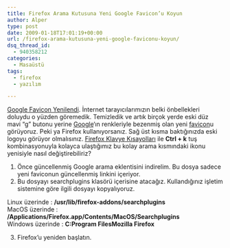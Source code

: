 ```yaml
---
title: Firefox Arama Kutusuna Yeni Google Favicon’u Koyun
author: Alper
type: post
date: 2009-01-18T17:01:19+00:00
url: /firefox-arama-kutusuna-yeni-google-faviconu-koyun/
dsq_thread_id:
  - 940358212
categories:
  - Masaüstü
tags:
  - firefox
  - yazılım

---
```

[Google Favicon Yenilendi][1]. İnternet tarayıcılarımızın belki önbellekleri doluydu o yüzden göremedik. Temizledik ve artık birçok yerde eski düz mavi &#8220;g&#8221; butonu yerine [Google][2]&#8216;ın renkleriyle bezenmiş olan yeni [favicon][3]u görüyoruz. Peki ya Firefox kullanıyorsanız. Sağ üst kısma baktığınızda eski logoyu görüyor olmalısınız. [Firefox Klavye Kısayolları][4] ile **Ctrl + k** tuş kombinasyonuyla kolayca ulaştığımız bu kolay arama kısmındaki ikonu yenisiyle nasıl değiştirebiliriz?<!--more-->

1. Önce güncellenmiş Google arama eklentisini indirelim. Bu dosya sadece yeni faviconun güncellenmiş linkini içeriyor.  
2. Bu dosyayı searchplugins klasörü içerisine atacağız. Kullandığınız işletim sistemine göre ilgili dosyayı kopyalıyoruz.

Linux üzerinde : **/usr/lib/firefox-addons/searchplugins**  
MacOS üzerinde : **/Applications/Firefox.app/Contents/MacOS/Searchplugins**  
Windows üzerinde : **C:Program FilesMozilla Firefox** 

3. Firefox&#8217;u yeniden başlatın.

 [1]: https://www.murekkep.org/google-favicon-yenilendi-774
 [2]: https://www.google.com.tr
 [3]: https://www.murekkep.org/favicon-nedir-781
 [4]: https://www.murekkep.org/firefox-klavye-kisayollari-261